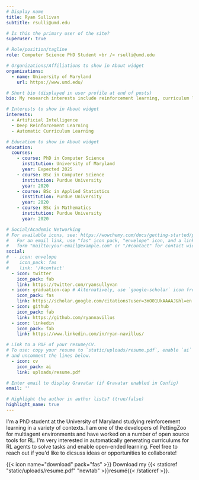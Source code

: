 ```yaml
---
# Display name
title: Ryan Sullivan
subtitle: rsulli@umd.edu

# Is this the primary user of the site?
superuser: true

# Role/position/tagline
role: Computer Science PhD Student <br /> rsulli@umd.edu

# Organizations/Affiliations to show in About widget
organizations:
  - name: University of Maryland
    url: https://www.umd.edu/

# Short bio (displayed in user profile at end of posts)
bio: My research interests include reinforcement learning, curriculum learning, and multi-agent systems

# Interests to show in About widget
interests:
  - Artificial Intelligence
  - Deep Reinforcement Learning
  - Automatic Curriculum Learning

# Education to show in About widget
education:
  courses:
    - course: PhD in Computer Science
      institution: University of Maryland
      year: Expected 2025
    - course: BSc in Computer Science
      institution: Purdue University
      year: 2020
    - course: BSc in Applied Statistics
      institution: Purdue University
      year: 2020
    - course: BSc in Mathematics
      institution: Purdue University
      year: 2020

# Social/Academic Networking
# For available icons, see: https://wowchemy.com/docs/getting-started/page-builder/#icons
#   For an email link, use "fas" icon pack, "envelope" icon, and a link in the
#   form "mailto:your-email@example.com" or "/#contact" for contact widget.
social:
#  - icon: envelope
#    icon_pack: fas
#    link: '/#contact'
  - icon: twitter
    icon_pack: fab
    link: https://twitter.com/ryansullyvan
  - icon: graduation-cap # Alternatively, use `google-scholar` icon from `ai` icon pack
    icon_pack: fas
    link: https://scholar.google.com/citations?user=3mO01UkAAAAJ&hl=en
  - icon: github
    icon_pack: fab
    link: https://github.com/ryannavillus
  - icon: linkedin
    icon_pack: fab
    link: https://www.linkedin.com/in/ryan-navillus/

# Link to a PDF of your resume/CV.
# To use: copy your resume to `static/uploads/resume.pdf`, enable `ai` icons in `params.toml`,
# and uncomment the lines below.
  - icon: cv
    icon_pack: ai
    link: uploads/resume.pdf

# Enter email to display Gravatar (if Gravatar enabled in Config)
email: ''

# Highlight the author in author lists? (true/false)
highlight_name: true
---
```


I'm a PhD student at the University of Maryland studying reinforcement learning in a variety of contexts. I am one of the developers of PettingZoo for multiagent environments and have worked on a number of open source tools for RL. I'm very interested in automatically generating curriculums for RL agents to solve tasks and enable open-ended learning. Feel free to reach out if you'd like to dicsuss ideas or opportunities to collaborate!


{{< icon name="download" pack="fas" >}} Download my {{< staticref "static/uploads/resume.pdf" "newtab" >}}resumé{{< /staticref >}}.

